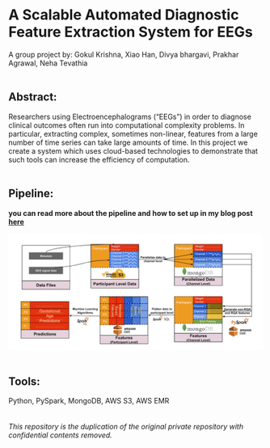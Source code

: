# A Scalable Automated Diagnostic Feature Extraction System for EEGs
A group project by: Gokul Krishna, Xiao Han, Divya bhargavi, Prakhar Agrawal, Neha Tevathia  
<br>

## Abstract:

Researchers using Electroencephalograms (“EEGs”) in order to diagnose clinical outcomes often run into computational complexity problems. In particular, extracting complex, sometimes non-linear, features from a large number of time series can take large amounts of time. In this project we create a system which uses cloud-based technologies to demonstrate that such tools can increase the efficiency of computation.  
<br>
## Pipeline:  
**you can read more about the pipeline and how to set up in my blog post [here](https://gokul-krishna.github.io/2019-01-21-gpu-cluster-emr/)**

![Pipeline](/imgs/pipeline.png)  
<br>
## Tools:
Python, PySpark, MongoDB, AWS S3, AWS EMR  
<br>
<br>
*This repository is the duplication of the original private repository with confidential contents removed.*
